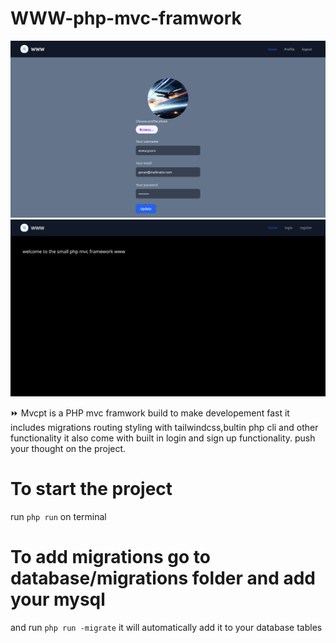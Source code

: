 # WWW-php-mvc-framwork


![alt mvcpt](https://github.com/birukindrias/Mvcpt-php-mvc-framwork/blob/main/storage/image.png)
![alt mvcpt](https://github.com/birukindrias/Mvcpt-php-mvc-framwork/blob/main/storage/Screenshot_20221022_094859.png)


:fast_forward: Mvcpt is a PHP mvc framwork build to make developement fast it includes migrations routing styling with tailwindcss,bultin php cli and other functionality it also come with built in login and sign up functionality. push your thought on the project.

# To start the project
run <code>php run</code> on terminal

# To add migrations go to database/migrations folder and add your mysql
and run <code>php run -migrate</code>
it will automatically add it to your database tables
